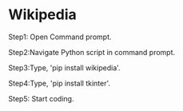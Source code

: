 # Wikipedia

Step1: Open Command prompt.

Step2:Navigate Python script in command prompt.

Step3:Type, 'pip install wikipedia'.
 
Step4:Type, 'pip install tkinter'.
 
Step5: Start coding.
